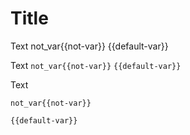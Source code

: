 # Title

Text not_var{{not-var}} {{default-var}}

Text `not_var{{not-var}}` `{{default-var}}`

Text
```
not_var{{not-var}}

{{default-var}}
```
